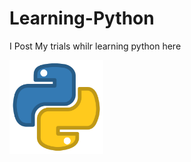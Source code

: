 # Learning-Python
I Post My trials whilr learning python here

<img src="Python Logo.webp" width = "150" height="150">
